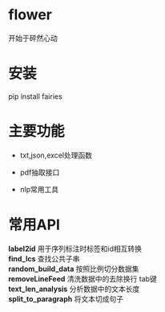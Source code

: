 # flower

开始于砰然心动 

# 安装
pip install fairies

# 主要功能
* txt,json,excel处理函数
- pdf抽取接口
* nlp常用工具

# 常用API

**label2id**
用于序列标注时标签和id相互转换  
**find_lcs**
查找公共子串  
**random_build_data**
按照比例切分数据集  
**removeLineFeed**
清洗数据中的去除换行 tab键  
**text_len_analysis**
分析数据中的文本长度  
**split_to_paragraph**
将文本切成句子  

